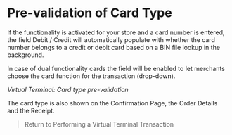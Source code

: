 
# Pre-validation of Card Type

If the functionality is activated for your store and a card number is entered, the field Debit / Credit will automatically populate with whether the card number belongs to a credit or debit card based on a BIN file lookup in the background.

In case of dual functionality cards the field will be enabled to let merchants choose the card function for the transaction (drop-down).


*Virtual Terminal: Card type pre-validation*

The card type is also shown on the Confirmation Page, the Order Details and the Receipt.

 

> Return to Performing a Virtual Terminal Transaction
